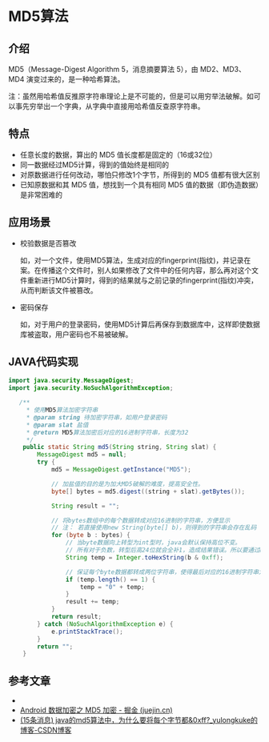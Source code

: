 # MD5算法

## 介绍

MD5（Message-Digest Algorithm 5，消息摘要算法 5），由 MD2、MD3、MD4 演变过来的，是一种哈希算法。

注：虽然用哈希值反推原字符串理论上是不可能的，但是可以用穷举法破解。如可以事先穷举出一个字典，从字典中直接用哈希值反查原字符串。

## 特点

-   任意长度的数据，算出的 MD5 值长度都是固定的（16或32位）
-   同一数据经过MD5计算，得到的值始终是相同的
-   对原数据进行任何改动，哪怕只修改1个字节，所得到的 MD5 值都有很大区别
-   已知原数据和其 MD5 值，想找到一个具有相同 MD5 值的数据（即伪造数据）是非常困难的

## 应用场景

-   校验数据是否篡改

    如，对一个文件，使用MD5算法，生成对应的fingerprint(指纹)，并记录在案。在传播这个文件时，别人如果修改了文件中的任何内容，那么再对这个文件重新进行MD5计算时，得到的结果就与之前记录的fingerprint(指纹)冲突，从而判断该文件被篡改。

-   密码保存

    如，对于用户的登录密码，使用MD5计算后再保存到数据库中，这样即使数据库被盗取，用户密码也不易被破解。

## JAVA代码实现

```java
import java.security.MessageDigest;
import java.security.NoSuchAlgorithmException;

   /**
     * 使用MD5算法加密字符串
     * @param string 待加密字符串，如用户登录密码
     * @param slat 盐值
     * @return MD5算法加密后对应的16进制字符串，长度为32
     */
    public static String md5(String string, String slat) {
        MessageDigest md5 = null;
        try {
            md5 = MessageDigest.getInstance("MD5");

            // 加盐值的目的是为加大MD5破解的难度，提高安全性。
            byte[] bytes = md5.digest((string + slat).getBytes());

            String result = "";

            // 将bytes数组中的每个数据转成对应16进制的字符串，方便显示
            // 注： 若直接使用new String(byte[] b)，则得到的字符串会存在乱码
            for (byte b : bytes) {
                // 当byte数据向上转型为int型时，java会默认保持高位不变。
                // 所有对于负数，转型后高24位就会全补1，造成结果错误。所以要通过& 0xff运算来将高24位置0。
                String temp = Integer.toHexString(b & 0xff);

                // 保证每个byte数据都转成两位字符串，使得最后对应的16进制字符串为长度为32
                if (temp.length() == 1) {
                    temp = "0" + temp;
                }
                result += temp;
            }
            return result;
        } catch (NoSuchAlgorithmException e) {
            e.printStackTrace();
        }
        return "";
    }
```



## 参考文章

-   
-   [Android 数据加密之 MD5 加密 - 掘金 (juejin.cn)](https://juejin.cn/post/6844903444810055687)
-   [(15条消息) java的md5算法中，为什么要将每个字节都&0xff?_yulongkuke的博客-CSDN博客](https://blog.csdn.net/yulongkuke/article/details/46607127)